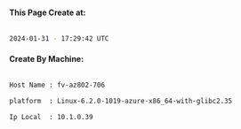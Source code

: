 
   
#### This Page Create at:

```bash

2024-01-31 - 17:29:42 UTC

```

#### Create By Machine:

```bash

Host Name : fv-az802-706

platform  : Linux-6.2.0-1019-azure-x86_64-with-glibc2.35

Ip Local  : 10.1.0.39

```

